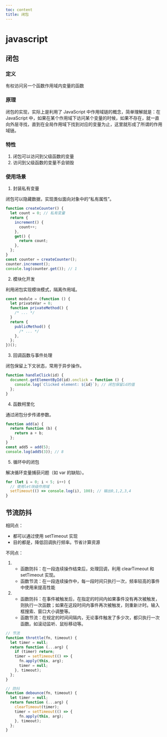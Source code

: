 ```yaml
---
toc: content
title: 闭包
---
```


# javascript

## 闭包

### 定义

有权访问另一个函数作用域内变量的函数

### 原理

闭包的实现，实际上是利用了 JavaScript 中作用域链的概念，简单理解就是：在 JavaScript 中，如果在某个作用域下访问某个变量的时候，如果不存在，就一直向外层寻找，直到在全局作用域下找到对应的变量为止，这里就形成了所谓的作用域链。

### 特性

1. 闭包可以访问到父级函数的变量
2. 访问到父级函数的变量不会销毁

### 使用场景

1. 封装私有变量

闭包可以隐藏数据，实现类似面向对象中的“私有属性”。

```javascript
function createCounter() {
  let count = 0; // 私有变量
  return {
    increment() {
      count++;
    },
    get() {
      return count;
    },
  };
}
const counter = createCounter();
counter.increment();
console.log(counter.get()); // 1
```

2. 模块化开发

利用闭包实现模块模式，隔离作用域。

```javascript
const module = (function () {
  let privateVar = 0;
  function privateMethod() {
    /* ... */
  }
  return {
    publicMethod() {
      /* ... */
    },
  };
})();
```

3. 回调函数与事件处理

闭包保留上下文状态，常用于异步操作。

```javascript
function handleClick(id) {
  document.getElementById(id).onclick = function () {
    console.log(`Clicked element: ${id}`); // 闭包保留id的值
  };
}
```

4. 函数柯里化

通过闭包分步传递参数。

```javascript
function add(a) {
  return function (b) {
    return a + b;
  };
}
const add5 = add(5);
console.log(add5(3)); // 8
```

5. 循环中的闭包

解决循环变量捕获问题（如 var 的缺陷）。

```javascript
for (let i = 0; i < 5; i++) {
  // 使用let块级作用域
  setTimeout(() => console.log(i), 100); // 输出0,1,2,3,4
}
```

## 节流防抖

相同点：

- 都可以通过使用 setTimeout 实现
- 目的都是，降低回调执行频率。节省计算资源

不同点：

1.  - 函数防抖：在一段连续操作结束后，处理回调，利用 clearTimeout 和 setTimeout 实现。
    - 函数节流：在一段连续操作中，每一段时间只执行一次，频率较高的事件中使用来提高性能

2.  - 函数防抖：在事件被触发后，在指定的时间内如果事件没有再次被触发，则执行一次函数；如果在这段时间内事件再次被触发，则重新计时。输入框搜索、窗口大小调整等。
    - 函数节流：在规定的时间间隔内，无论事件触发了多少次，都只执行一次函数。如滚动监听、鼠标移动等。

```js
// 节流
function throttle(fn, timeout) {
  let timer = null;
  return function (...arg) {
    if (timer) return;
    timer = setTimeout(() => {
      fn.apply(this, arg);
      timer = null;
    }, timeout);
  };
}

// 防抖
function debounce(fn, timeout) {
  let timer = null;
  return function (...arg) {
    clearTimeout(timer);
    timer = setTimeout(() => {
      fn.apply(this, arg);
    }, timeout);
  };
}
```

<BackTop></BackTop>
<SplashCursor></SplashCursor>
